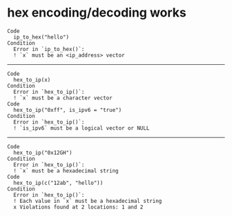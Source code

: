 # hex encoding/decoding works

    Code
      ip_to_hex("hello")
    Condition
      Error in `ip_to_hex()`:
      ! `x` must be an <ip_address> vector

---

    Code
      hex_to_ip(x)
    Condition
      Error in `hex_to_ip()`:
      ! `x` must be a character vector
    Code
      hex_to_ip("0xff", is_ipv6 = "true")
    Condition
      Error in `hex_to_ip()`:
      ! `is_ipv6` must be a logical vector or NULL

---

    Code
      hex_to_ip("0x12GH")
    Condition
      Error in `hex_to_ip()`:
      ! `x` must be a hexadecimal string
    Code
      hex_to_ip(c("12ab", "hello"))
    Condition
      Error in `hex_to_ip()`:
      ! Each value in `x` must be a hexadecimal string
      x Violations found at 2 locations: 1 and 2

